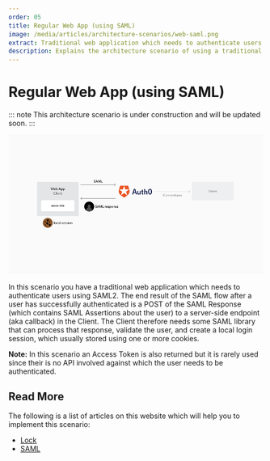 ```yaml
---
order: 05
title: Regular Web App (using SAML)
image: /media/articles/architecture-scenarios/web-saml.png
extract: Traditional web application which needs to authenticate users using SAML2
description: Explains the architecture scenario of using a traditional web application to authenticate users using SAML2.
---
```


# Regular Web App (using SAML)

::: note
This architecture scenario is under construction and will be updated soon.
:::

![](/media/articles/architecture-scenarios/web-saml.png)

In this scenario you have a traditional web application which needs to authenticate users using SAML2. The end result of the SAML flow after a user has successfully authenticated is a POST of the SAML Response (which contains SAML Assertions about the user) to a server-side endpoint (aka callback) in the Client. The Client therefore needs some SAML library that can process that response, validate the user, and create a local login session, which usually stored using one or more cookies.

**Note:** In this scenario an Access Token is also returned but it is rarely used since their is no API involved against which the user needs to be authenticated.

## Read More

The following is a list of articles on this website which will help you to implement this scenario:

* [Lock](/libraries/lock)
* [SAML](/saml-configuration)
